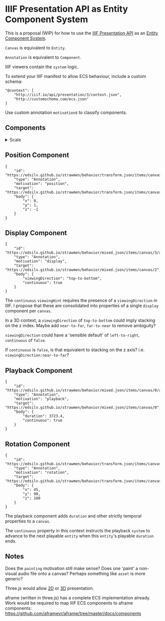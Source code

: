 # IIIF Presentation API as Entity Component System

This is a proposal (WIP) for how to use the [IIIF Presentation API](http://prezi3.iiif.io/api/presentation/3.0/) as an [Entity Component System](https://aframe.io/docs/0.8.0/introduction/entity-component-system.html).

`Canvas` is equivalent to `Entity`.

`Annotation` is equivalent to `Component`.

IIIF viewers contain the `system` logic.

To extend your IIIF manifest to allow ECS behaviour, include a custom schema:

```
"@context": [
    "http://iiif.io/api/presentation/3/context.json",
    "http://customschema.com/ecs.json"
]
```

Use custom annotation `motivation`s to classify components.

## Components

<details>
<summary>Scale</summary>

```json
{
    "id": "https://edsilv.github.io/strawmen/behavior/mixed.json/items/canvas/2/annotation/1",
    "type": "Annotation",
    "motivation": "scale",
    "target": "https://edsilv.github.io/strawmen/behavior/mixed.json/items/canvas/2",
    "body": {
        "x": 100,
        "y": 100,
        "z": 0
    }
}
```

`width` and `height` as direct properties of a canvas implies that a resource can always have spatial dimensions. Audio files for example do not. 3D files would also require an extra `depth` value. I propose a `scale` component to encode these values if appropriate for the resource.

[StringBody](https://www.w3.org/TR/annotation-model/#string-body) sets a precendent for including values directly into annotations. I propose that the ecs schema overrides `body` to permit complex json data values typed per component.

A component with a `motivation` of `scale` would accept a body containing only `x`, `y`, and `z` values.

In the example above, the `x`, `y`, and `z` properties describe a flat plane with width and height of 100. This is equivalent to a conventional 2D image.

</details>

## Position Component

```
{
    "id": "https://edsilv.github.io/strawmen/behavior/transform.json/items/canvas/0/annotation/2",
    "type": "Annotation",
    "motivation": "position",
    "target": "https://edsilv.github.io/strawmen/behavior/transform.json/items/canvas/0",
    "body": {
        "x": 0,
        "y": 1,
        "z": -1
    }
}
```



## Display Component

```
{
    "id": "https://edsilv.github.io/strawmen/behavior/mixed.json/items/canvas/3/annotation/2",
    "type": "Annotation",
    "motivation": "display",
    "target": "https://edsilv.github.io/strawmen/behavior/mixed.json/items/canvas/2",
    "body": {
        "viewingDirection": "top-to-bottom",
        "continuous": true
    }
}
```

The `continuous` `viewingHint` requires the presence of a `viewingDirection` in IIIF. I propose that these are consolidated into properties of a single `display` component per `canvas`.

In a 3D context, a `viewingDirection` of `top-to-bottom` could imply stacking on the z index. Maybe add `near-to-far`, `far-to-near` to remove ambiguity?

`viewingDirection` could have a 'sensible default' of `left-to-right`, `continuous` of `false`.

If `continuous` is `false`, is that equivalent to stacking on the z axis? i.e. `viewingDirection:near-to-far`?

## Playback Component

```
{
    "id": "https://edsilv.github.io/strawmen/behavior/mixed.json/items/canvas/0/annotation/1",
    "type": "Annotation",
    "motivation": "playback",
    "target": "https://edsilv.github.io/strawmen/behavior/mixed.json/items/canvas/0",
    "body": {
        "duration": 3723.4,
        "continuous": true
    }
}
```

## Rotation Component

```
{
    "id": "https://edsilv.github.io/strawmen/behavior/transform.json/items/canvas/0/annotation/3",
    "type": "Annotation",
    "motivation": "rotation",
    "target": "https://edsilv.github.io/strawmen/behavior/transform.json/items/canvas/0",
    "body": {
        "x": 45,
        "y": 90,
        "z": 180
    }
}
```

The playback component adds `duration` and other strictly temporal properties to a `canvas`.

The `continuous` property in this context instructs the playback `system` to advance to the next playable `entity` when this `entity`'s playable `duration` ends.

## Notes

Does the `painting` motivation still make sense? Does one 'paint' a non-visual audio file onto a canvas? Perhaps something like `asset` is more generic?

Three.js would allow [2D](https://threejs.org/docs/#api/cameras/OrthographicCamera) or [3D](https://threejs.org/docs/#api/cameras/PerspectiveCamera) presentation. 

aframe (written in three.js) has a complete ECS implementation already. Work would be required to map IIIF ECS components to aframe components: https://github.com/aframevr/aframe/tree/master/docs/components
